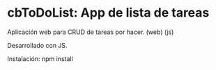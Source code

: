 # cbToDoList: App de lista de tareas
Aplicación web para CRUD de tareas por hacer. (web) (js)

Desarrollado con JS.

Instalación: npm install
